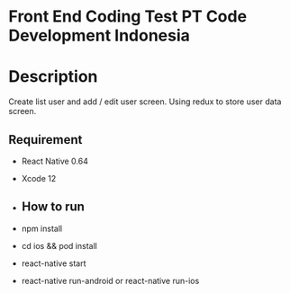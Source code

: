 # Front End Coding Test PT Code Development Indonesia

# Description
Create list user and add / edit user screen.
Using redux to store user data screen.

## Requirement

- React Native 0.64
- Xcode 12

- ## How to run

- npm install
- cd ios && pod install
- react-native start
- react-native run-android or react-native run-ios